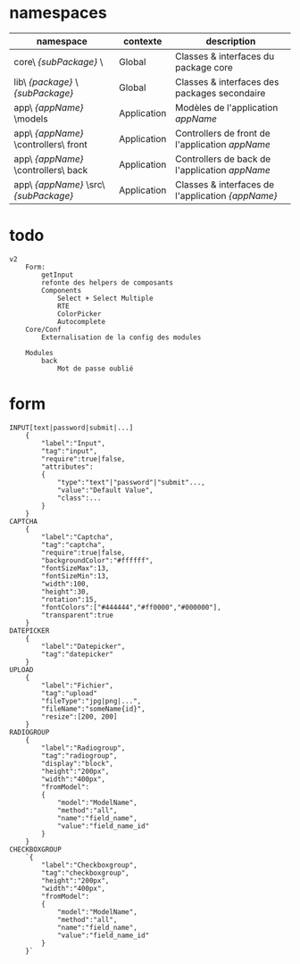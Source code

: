 # namespaces
namespace | contexte | description
--------------|------------|--------------
core\\ *{subPackage}* \ |Global |Classes & interfaces du package core
lib\\ *{package}* \\ *{subPackage}* |Global |Classes & interfaces des packages secondaire
app\\ *{appName}* \\models |Application |Modèles de l'application *appName*
app\\ *{appName}* \\controllers\\ front |Application|Controllers de front de l'application *appName*
app\\ *{appName}* \\controllers\\ back |Application |Controllers de back de l'application *appName*
app\\ *{appName}* \\src\\ *{subPackage}* |Application |Classes & interfaces de l'application *{appName}*

# todo
    v2
        Form:
            getInput
            refonte des helpers de composants
            Components
                Select + Select Multiple
                RTE
                ColorPicker
                Autocomplete
        Core/Conf
            Externalisation de la config des modules

        Modules
            back
                Mot de passe oublié

# form
    INPUT[text|password|submit|...]
        {
            "label":"Input",
            "tag":"input",
            "require":true|false,
            "attributes":
            {
                "type":"text"|"password"|"submit"...,
                "value":"Default Value",
                "class":...
            }
        }
    CAPTCHA
        {
            "label":"Captcha",
            "tag":"captcha",
            "require":true|false,
            "backgroundColor":"#ffffff",
            "fontSizeMax":13,
            "fontSizeMin":13,
            "width":100,
            "height":30,
            "rotation":15,
            "fontColors":["#444444","#ff0000","#000000"],
            "transparent":true
        }
    DATEPICKER
        {
            "label":"Datepicker",
            "tag":"datepicker"
        }
    UPLOAD  
        {
            "label":"Fichier",
            "tag":"upload"
            "fileType":"jpg|png|...",
            "fileName":"someName{id}",
            "resize":[200, 200]
        }
    RADIOGROUP
        {
            "label":"Radiogroup",
            "tag":"radiogroup",
            "display":"block",
            "height":"200px",
            "width":"400px",
            "fromModel":
            {
                "model":"ModelName",
                "method":"all",
                "name":"field_name",
                "value":"field_name_id"
            }
        }
    CHECKBOXGROUP
        `{
            "label":"Checkboxgroup",
            "tag":"checkboxgroup",
            "height":"200px",
            "width":"400px",
            "fromModel":
            {
                "model":"ModelName",
                "method":"all",
                "name":"field_name",
                "value":"field_name_id"
            }
        }`